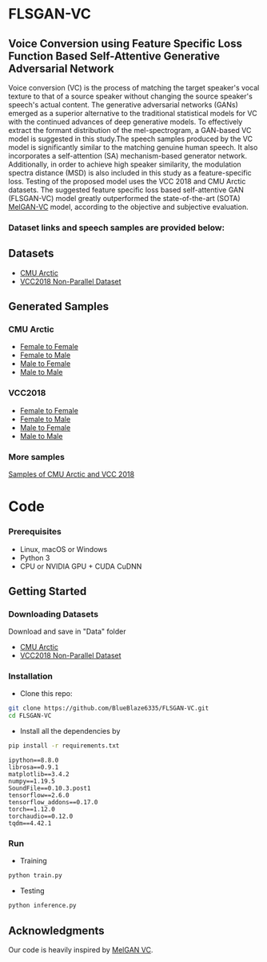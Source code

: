 # FLSGAN-VC
## Voice Conversion using Feature Specific Loss Function Based Self-Attentive Generative Adversarial Network

Voice conversion (VC) is the process of matching the target speaker's vocal texture to that of a source speaker without changing the source speaker's speech's actual content. The generative adversarial networks (GANs) emerged as a superior alternative to the traditional statistical models for VC with the continued advances of deep generative models.  To effectively extract the formant distribution of the mel-spectrogram, a GAN-based VC model is suggested in this study.The speech samples produced by the VC model is significantly similar to the matching genuine human speech. It also incorporates a self-attention (SA) mechanism-based generator network. Additionally, in order to achieve high speaker similarity, the modulation spectra distance (MSD) is also included in this study as a feature-specific loss. Testing of the proposed model uses the VCC 2018 and CMU Arctic datasets. The suggested feature specific loss based self-attentive GAN (FLSGAN-VC) model greatly outperformed the state-of-the-art (SOTA) <a href="https://arxiv.org/abs/1910.03713">MelGAN-VC</a> model, according to the objective and subjective evaluation.

### Dataset links and speech samples are provided below:

## Datasets

* <a href="http://festvox.org/cmu_arctic/"> CMU Arctic </a>
* <a href="https://datashare.ed.ac.uk/handle/10283/3061"> VCC2018 Non-Parallel Dataset </a>

## Generated Samples

### CMU Arctic
* <a href="https://drive.google.com/drive/folders/1Xdw2mdlt24JlBw_rzkQzkNd3eCnhH3-x?usp=sharing"> Female to Female </a>
* <a href="https://drive.google.com/drive/folders/1l1GCDw-FeG2mRzau1YMP2-DV_TewvT07?usp=sharing"> Female to Male </a>
* <a href="https://drive.google.com/drive/folders/1C_0OyNO38UjAkkShUWfPpJ8uYjD7Vcix?usp=sharing"> Male to Female </a>
* <a href="https://drive.google.com/drive/folders/186cQlhP6KVU9q_SlFaVOQs2Jht-vyb6h?usp=sharing"> Male to Male </a>

### VCC2018
* <a href="https://drive.google.com/drive/folders/1wpVLpLpYTULakPapYeEKKML-eXGzE4z9?usp=sharing"> Female to Female </a>
* <a href="https://drive.google.com/drive/folders/1XrX8M2plV48sZXf9pHfhzfnBx_KmbPOK?usp=sharing"> Female to Male </a>
* <a href="https://drive.google.com/drive/folders/1MwMPXWiIKIl8L_JTqmc3q0O8avgIaONy?usp=sharing"> Male to Female </a>
* <a href="https://drive.google.com/drive/folders/16UoKK2kqA09_ViVysz3vaEHVWlNmF1AT?usp=sharing"> Male to Male </a>

### More samples

<a href="https://drive.google.com/drive/folders/1pFLXpHJum-ajAkZEEhADRpTAsttgVS8K?usp=sharing">Samples of CMU Arctic and VCC 2018</a>

# Code

### Prerequisites
- Linux, macOS or Windows
- Python 3
- CPU or NVIDIA GPU + CUDA CuDNN

## Getting Started

### Downloading Datasets
Download and save in "Data" folder
* <a href="http://festvox.org/cmu_arctic/"> CMU Arctic </a>
* <a href="https://datashare.ed.ac.uk/handle/10283/3061"> VCC2018 Non-Parallel Dataset </a>


### Installation

- Clone this repo:
```bash
git clone https://github.com/BlueBlaze6335/FLSGAN-VC.git
cd FLSGAN-VC
```
- Install all the dependencies by
```bash
pip install -r requirements.txt
```
```
ipython==8.8.0
librosa==0.9.1
matplotlib==3.4.2
numpy==1.19.5
SoundFile==0.10.3.post1
tensorflow==2.6.0
tensorflow_addons==0.17.0
torch==1.12.0
torchaudio==0.12.0
tqdm==4.42.1
```

### Run
- Training
```bash
python train.py
```

- Testing
```bash
python inference.py
```

## Acknowledgments
Our code is heavily inspired by [MelGAN VC](https://github.com/MuradBozik/audio-style-transfer).
